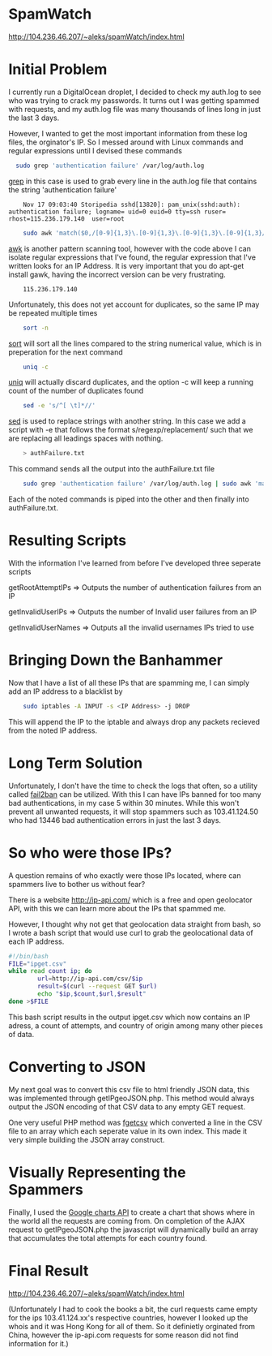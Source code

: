 SpamWatch
================
http://104.236.46.207/~aleks/spamWatch/index.html

Initial Problem
================
I currently run a DigitalOcean droplet, I decided to check my auth.log to see who was trying to crack my passwords. It turns out I was getting spammed with requests, and my auth.log file was many thousands of lines long in just the last 3 days.

However, I wanted to get the most important information from these log files, the orginator's IP. So I messed around with Linux commands and regular expressions until I devised these commands

```bash
  sudo grep 'authentication failure' /var/log/auth.log
```
[grep](http://unixhelp.ed.ac.uk/CGI/man-cgi?grep) in this case is used to grab every line in the auth.log file that contains the string 'authentication failure'

```vim
    Nov 17 09:03:40 Storipedia sshd[13820]: pam_unix(sshd:auth): authentication failure; logname= uid=0 euid=0 tty=ssh ruser= rhost=115.236.179.140  user=root
```
```bash
    sudo awk 'match($0,/[0-9]{1,3}\.[0-9]{1,3}\.[0-9]{1,3}\.[0-9]{1,3}/) {print substr($0, RSTART, RLENGTH)}' /var/log/auth.log
```
[awk](http://unixhelp.ed.ac.uk/CGI/man-cgi?awk) is another pattern scanning tool, however with the code above I can isolate regular expressions that I've found, the regular expression that I've written looks for an IP Address.
It is very important that you do apt-get install gawk, having the incorrect version can be very frustrating.

```vim
    115.236.179.140
```
Unfortunately, this does not yet account for duplicates, so the same IP may be repeated multiple times

```bash
    sort -n
```
[sort](http://unixhelp.ed.ac.uk/CGI/man-cgi?sort) will sort all the lines compared to the string numerical value, which is in preperation for the next command

```bash
    uniq -c
```
[uniq](http://unixhelp.ed.ac.uk/CGI/man-cgi?uniq) will actually discard duplicates, and the option -c will keep a running count of the number of duplicates found

```bash
    sed -e 's/^[ \t]*//'
```
[sed](http://unixhelp.ed.ac.uk/CGI/man-cgi?sed) is used to replace strings with another string. In this case we add a script with -e that follows the format s/regexp/replacement/ such that we are replacing all leadings spaces with nothing.
```bash
    > authFailure.txt
```

This command sends all the output into the authFailure.txt file

```bash    
    sudo grep 'authentication failure' /var/log/auth.log | sudo awk 'match($0,/[0-9]{1,3}\.[0-9]{1,3}\.[0-9]{1,3}\.[0-9]{1,3}/) {print substr($0, RSTART, RLENGTH)}' | sort -n | uniq -c | sed -e 's/^[ \t]*//' > authFailure.txt
```
Each of the noted commands is piped into the other and then finally into authFailure.txt. 

Resulting Scripts
=================
With the information I've learned from before I've developed three seperate scripts

getRootAttemptIPs => Outputs the number of authentication failures from an IP

getInvalidUserIPs => Outputs the number of Invalid user failures from an IP

getInvalidUserNames => Outputs all the invalid usernames IPs tried to use

Bringing Down the Banhammer
==================
 Now that I have a list of all these IPs that are spamming me, I can simply add an IP address to a blacklist by
 ```bash
     sudo iptables -A INPUT -s <IP Address> -j DROP
 ```
 This will append the IP to the iptable and always drop any packets recieved from the noted IP address.
 
Long Term Solution
==================
Unfortunately, I don't have the time to check the logs that often, so a utility called [fail2ban](https://help.ubuntu.com/community/Fail2ban) can be utilized. With this I can have IPs banned for too many bad authentications, in my case 5 within 30 minutes. While this won't prevent all unwanted requests, it will stop spammers such as 103.41.124.50 who had 13446 bad authentication errors in just the last 3 days.

So who were those IPs?
===================
A question remains of who exactly were those IPs located, where can spammers live to bother us without fear?

There is a website http://ip-api.com/ which is a free and open geolocator API, with this we can learn more about the IPs that spammed me.

However, I thought why not get that geolocation data straight from bash, so I wrote a bash script that would use curl to grab the geolocational data of each IP address.

```bash
#!/bin/bash
FILE="ipget.csv"
while read count ip; do
        url=http://ip-api.com/csv/$ip
        result=$(curl --request GET $url)
        echo "$ip,$count,$url,$result"
done >$FILE
```
This bash script results in the output ipget.csv which now contains an IP adress, a count of attempts, and country of origin among many other pieces of data.

Converting to JSON
=================
My next goal was to convert this csv file to html friendly JSON data, this was implemented through getIPgeoJSON.php. This method would always output the JSON encoding of that CSV data to any empty GET request.

One very useful PHP method was [fgetcsv](http://php.net/manual/en/function.fgetcsv.php) which converted a line in the CSV file to an array which each seperate value in its own index. This made it very simple building the JSON array construct.


Visually Representing the Spammers
===============================
Finally, I used the [Google charts API](https://google-developers.appspot.com/chart/interactive/docs/gallery/geochart) to create a chart that shows where in the world all the requests are coming from. On completion of the AJAX request to getIPgeoJSON.php the javascript will dynamically build an array that accumulates the total attempts for each country found. 

Final Result
================================
http://104.236.46.207/~aleks/spamWatch/index.html

(Unfortunately I had to cook the books a bit, the curl requests came empty for the ips 103.41.124.xx's respective countries, however I looked up the whois and it was Hong Kong for all of them. So it definietly orginated from China, however the ip-api.com requests for some reason did not find information for it.)

